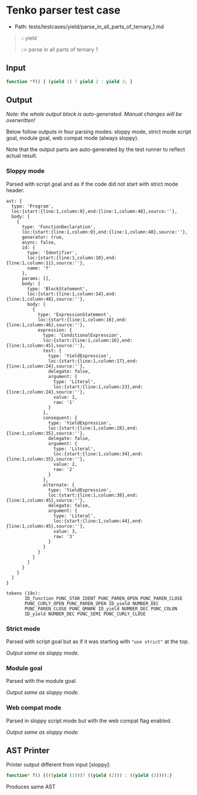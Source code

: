 # Tenko parser test case

- Path: tests/testcases/yield/parse_in_all_parts_of_ternary_1.md

> :: yield
>
> ::> parse in all parts of ternary 1

## Input

`````js
function *f() { (yield 1) ? yield 2 : yield 3; }
`````

## Output

_Note: the whole output block is auto-generated. Manual changes will be overwritten!_

Below follow outputs in four parsing modes: sloppy mode, strict mode script goal, module goal, web compat mode (always sloppy).

Note that the output parts are auto-generated by the test runner to reflect actual result.

### Sloppy mode

Parsed with script goal and as if the code did not start with strict mode header.

`````
ast: {
  type: 'Program',
  loc:{start:{line:1,column:0},end:{line:1,column:48},source:''},
  body: [
    {
      type: 'FunctionDeclaration',
      loc:{start:{line:1,column:0},end:{line:1,column:48},source:''},
      generator: true,
      async: false,
      id: {
        type: 'Identifier',
        loc:{start:{line:1,column:10},end:{line:1,column:11},source:''},
        name: 'f'
      },
      params: [],
      body: {
        type: 'BlockStatement',
        loc:{start:{line:1,column:14},end:{line:1,column:48},source:''},
        body: [
          {
            type: 'ExpressionStatement',
            loc:{start:{line:1,column:16},end:{line:1,column:46},source:''},
            expression: {
              type: 'ConditionalExpression',
              loc:{start:{line:1,column:16},end:{line:1,column:45},source:''},
              test: {
                type: 'YieldExpression',
                loc:{start:{line:1,column:17},end:{line:1,column:24},source:''},
                delegate: false,
                argument: {
                  type: 'Literal',
                  loc:{start:{line:1,column:23},end:{line:1,column:24},source:''},
                  value: 1,
                  raw: '1'
                }
              },
              consequent: {
                type: 'YieldExpression',
                loc:{start:{line:1,column:28},end:{line:1,column:35},source:''},
                delegate: false,
                argument: {
                  type: 'Literal',
                  loc:{start:{line:1,column:34},end:{line:1,column:35},source:''},
                  value: 2,
                  raw: '2'
                }
              },
              alternate: {
                type: 'YieldExpression',
                loc:{start:{line:1,column:38},end:{line:1,column:45},source:''},
                delegate: false,
                argument: {
                  type: 'Literal',
                  loc:{start:{line:1,column:44},end:{line:1,column:45},source:''},
                  value: 3,
                  raw: '3'
                }
              }
            }
          }
        ]
      }
    }
  ]
}

tokens (19x):
       ID_function PUNC_STAR IDENT PUNC_PAREN_OPEN PUNC_PAREN_CLOSE
       PUNC_CURLY_OPEN PUNC_PAREN_OPEN ID_yield NUMBER_DEC
       PUNC_PAREN_CLOSE PUNC_QMARK ID_yield NUMBER_DEC PUNC_COLON
       ID_yield NUMBER_DEC PUNC_SEMI PUNC_CURLY_CLOSE
`````

### Strict mode

Parsed with script goal but as if it was starting with `"use strict"` at the top.

_Output same as sloppy mode._

### Module goal

Parsed with the module goal.

_Output same as sloppy mode._

### Web compat mode

Parsed in sloppy script mode but with the web compat flag enabled.

_Output same as sloppy mode._

## AST Printer

Printer output different from input [sloppy]:

````js
function* f() {(((yield (1)))? ((yield (2))) : ((yield (3))));}
````

Produces same AST
